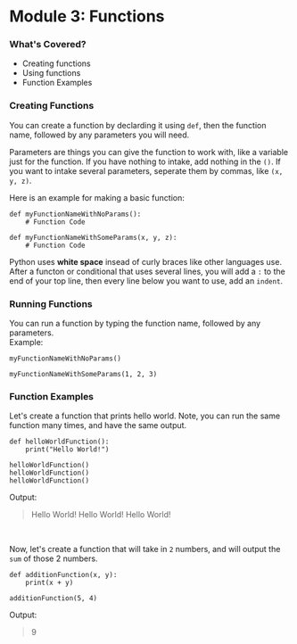 # Module 3: Functions
### What's Covered?
- Creating functions
- Using functions
- Function Examples

### Creating Functions
You can create a function by declarding it using `def`, then the function name, followed by any parameters you will need.  

Parameters are things you can give the function to work with, like a variable just for the function. If you have nothing to intake, add nothing in the `()`. If you want to intake several parameters, seperate them by commas, like `(x, y, z)`.

Here is an example for making a basic function:
```
def myFunctionNameWithNoParams():
    # Function Code

def myFunctionNameWithSomeParams(x, y, z):
    # Function Code
```

Python uses **white space** insead of curly braces like other languages use. After a functon or conditional that uses several lines, you will add a `:` to the end of your top line, then every line below you want to use, add an `indent`. 


### Running Functions
You can run a function by typing the function name, followed by any parameters.  
Example:
```
myFunctionNameWithNoParams()

myFunctionNameWithSomeParams(1, 2, 3)
```

### Function Examples
Let's create a function that prints hello world. Note, you can run the same function many times, and have the same output.
```
def helloWorldFunction():
    print("Hello World!")

helloWorldFunction()
helloWorldFunction()
helloWorldFunction()

```
Output:  
> Hello World!
> Hello World!
> Hello World!

<br>

Now, let's create a function that will take in `2` numbers, and will output the `sum` of those 2 numbers.
```
def additionFunction(x, y):
    print(x + y)

additionFunction(5, 4)
```
Output:
> 9


